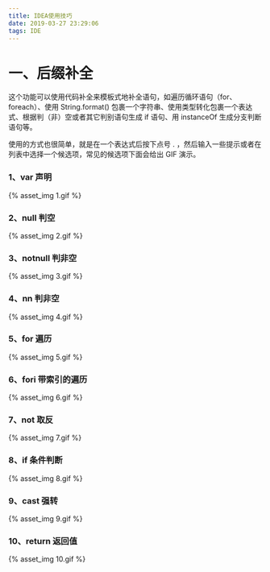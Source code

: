 ```yaml
---
title: IDEA使用技巧
date: 2019-03-27 23:29:06
tags: IDE
---
```


<script>
  var head = document.getElementsByTagName('head')[0];
  var css = "<style>.article img{width: 100%;}</style>";
  head.innerHTML+=css;
</script>
# 一、后缀补全
<!-- more -->

这个功能可以使用代码补全来模板式地补全语句，如遍历循环语句（for、foreach）、使用 String.format() 包裹一个字符串、使用类型转化包裹一个表达式、根据判（非）空或者其它判别语句生成 if 语句、用 instanceOf 生成分支判断语句等。

使用的方式也很简单，就是在一个表达式后按下点号 . ，然后输入一些提示或者在列表中选择一个候选项，常见的候选项下面会给出 GIF 演示。

### 1、var 声明
{% asset_img 1.gif %}
### 2、null 判空
{% asset_img 2.gif %}
### 3、notnull 判非空
{% asset_img 3.gif %}
### 4、nn 判非空
{% asset_img 4.gif %}
### 5、for 遍历
{% asset_img 5.gif %}
### 6、fori 带索引的遍历
{% asset_img 6.gif %}
### 7、not 取反
{% asset_img 7.gif %}
### 8、if 条件判断
{% asset_img 8.gif %}
### 9、cast 强转
{% asset_img 9.gif %}
### 10、return 返回值
{% asset_img 10.gif %}
